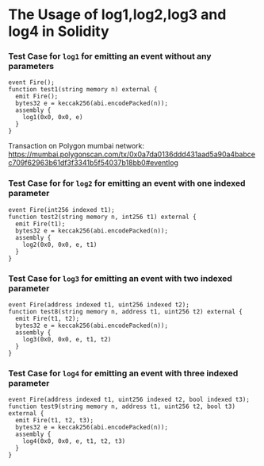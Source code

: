 # The Usage of log1,log2,log3 and log4 in Solidity

### Test Case for `log1` for emitting an event without any parameters
```	
event Fire();
function test1(string memory n) external { 
  emit Fire();
  bytes32 e = keccak256(abi.encodePacked(n)); 
  assembly {   
    log1(0x0, 0x0, e)    
  }
}
```
Transaction on Polygon mumbai network: https://mumbai.polygonscan.com/tx/0x0a7da0136ddd431aad5a90a4babcec709f62963b61df3f3341b5f54037b18bb0#eventlog

### Test Case for for `log2` for emitting an event with one indexed parameter
```	
event Fire(int256 indexed t1);
function test2(string memory n, int256 t1) external {  
  emit Fire(t1);
  bytes32 e = keccak256(abi.encodePacked(n)); 
  assembly {   
    log2(0x0, 0x0, e, t1)    
  }
}
```

### Test Case for `log3` for emitting an event with two indexed parameter
```	
event Fire(address indexed t1, uint256 indexed t2);
function test8(string memory n, address t1, uint256 t2) external { 
  emit Fire(t1, t2);
  bytes32 e = keccak256(abi.encodePacked(n));  
  assembly {   
    log3(0x0, 0x0, e, t1, t2)    
  }
}
```


### Test Case for `log4` for emitting an event with three indexed parameter
```	
event Fire(address indexed t1, uint256 indexed t2, bool indexed t3);
function test9(string memory n, address t1, uint256 t2, bool t3) external { 
  emit Fire(t1, t2, t3);
  bytes32 e = keccak256(abi.encodePacked(n));  
  assembly {   
    log4(0x0, 0x0, e, t1, t2, t3)    
  }
} 
```

